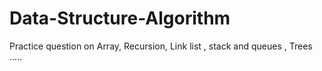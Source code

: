 # Data-Structure-Algorithm
Practice question on Array, Recursion, Link list , stack and queues , Trees .....
